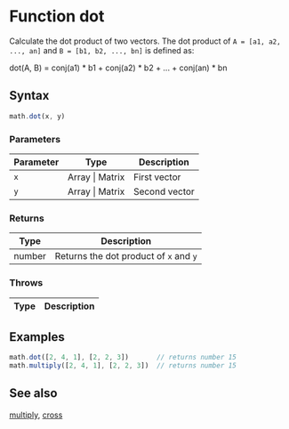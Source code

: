 <!-- Note: This file is automatically generated from source code comments. Changes made in this file will be overridden. -->

# Function dot

Calculate the dot product of two vectors. The dot product of
`A = [a1, a2, ..., an]` and `B = [b1, b2, ..., bn]` is defined as:

   dot(A, B) = conj(a1) * b1 + conj(a2) * b2 + ... + conj(an) * bn


## Syntax

```js
math.dot(x, y)
```

### Parameters

Parameter | Type | Description
--------- | ---- | -----------
`x` | Array &#124; Matrix | First vector
`y` | Array &#124; Matrix | Second vector

### Returns

Type | Description
---- | -----------
number | Returns the dot product of `x` and `y`


### Throws

Type | Description
---- | -----------


## Examples

```js
math.dot([2, 4, 1], [2, 2, 3])       // returns number 15
math.multiply([2, 4, 1], [2, 2, 3])  // returns number 15
```


## See also

[multiply](multiply.md),
[cross](cross.md)
